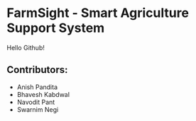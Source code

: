# FarmSight - Smart Agriculture Support System

Hello Github!

 ## Contributors:
 - Anish Pandita
 - Bhavesh Kabdwal
 - Navodit Pant
 - Swarnim Negi
